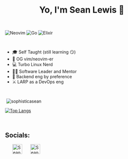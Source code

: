<h1 align='center'>Yo, I'm Sean Lewis 👻</h1>

<h4 style='font-size: 0px' align='center'>CODE SLINGER || LEADER || KNOWER-OF-THINGS</h4>

<br />

![Neovim](https://img.shields.io/badge/neovim-%2320232a.svg?style=for-the-badge&logo=neovim&logoColor=%234c9536)
![Go](https://img.shields.io/badge/go-%2320232a.svg?style=for-the-badge&logo=go&logoColor=%2361DAFB)
![Elixir](https://img.shields.io/badge/elixir-%2320232a.svg?style=for-the-badge&logo=elixir&logoColor=%2349275a)

<br />

- 🎓 Self Taught (still learning 😏)
- 🧮 OG vim/neovim-er
- 💻 Turbo Linux Nerd
- 👨‍💻 Software Leader and Mentor
- 🥷 Backend eng by preference
- ⚔ LARP as a DevOps eng

<br />

<p>&nbsp;<img align="center" src="https://github-readme-stats.vercel.app/api?username=sophisticasean&show_icons=true&locale=en&theme=dracula&count_private=true&hide=stars" alt="sophisticasean" /></p>

[![Top Langs](https://github-readme-stats.vercel.app/api/top-langs/?username=sophisticasean&layout=compact)](https://www.youtube.com/watch?v=dQw4w9WgXcQ)

<br />

## Socials:

[<img align="left" style="margin-left: 1.5rem" alt="Sean | LinkedIn" width="32px" src="https://raw.githubusercontent.com/rahuldkjain/github-profile-readme-generator/e0c08558d85cb4365c3a865fde306916e58c542e/src/images/icons/Social/linked-in-alt.svg" />][linkedin]
[<img align="left" style="margin-left: 1.5rem" alt="Sean | Twitter" width="32px" src="https://raw.githubusercontent.com/rahuldkjain/github-profile-readme-generator/e0c08558d85cb4365c3a865fde306916e58c542e/src/images/icons/Social/twitter.svg"/>][twitter]



[linkedin]: https://www.linkedin.com/in/sean-lewis-40375077/
[twitter]: https://twitter.com/FricSean
